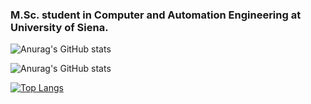 ### M.Sc. student in Computer and Automation Engineering at University of Siena. 

<!-- Stats -->
![Anurag's GitHub stats](https://github-readme-stats.vercel.app/api?username=mircomannino&count_private=true)

<!-- Icons -->
![Anurag's GitHub stats](https://github-readme-stats.vercel.app/api?username=anuraghazra&show_icons=true)

<!-- Top Languages -->
[![Top Langs](https://github-readme-stats.vercel.app/api/top-langs/?username=mircomannino)](https://github.com/anuraghazra/github-readme-stats)

<!--
**mircomannino/mircomannino** is a ✨ _special_ ✨ repository because its `README.md` (this file) appears on your GitHub profile.

Here are some ideas to get you started:

- 🔭 I’m currently working on ...
- 🌱 I’m currently learning ...
- 👯 I’m looking to collaborate on ...
- 🤔 I’m looking for help with ...
- 💬 Ask me about ...
- 📫 How to reach me: ...
- 😄 Pronouns: ...
- ⚡ Fun fact: ...
-->
